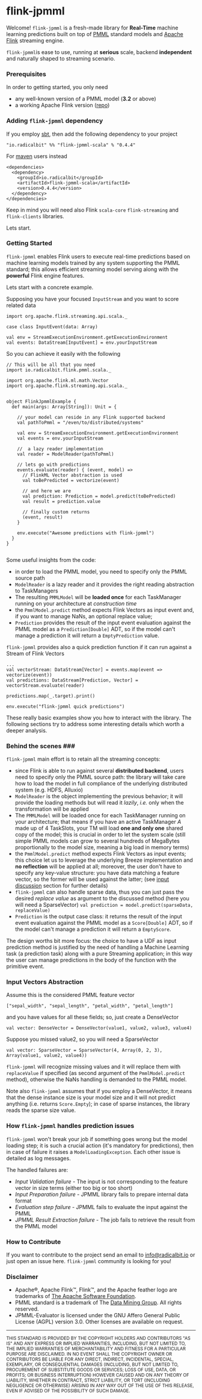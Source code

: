 # flink-jpmml #

Welcome! `flink-jpmml` is a fresh-made library for **Real-Time** machine learning predictions built on top of 
[PMML](http://dmg.org/pmml/v4-3/GeneralStructure.html) standard models and [Apache Flink](https://flink.apache.org/) 
streaming engine.

`flink-jpmml`is ease to use, running at **serious** scale, backend **independent** and naturally shaped to streaming 
scenario.

### Prerequisites ###
In order to getting started, you only need
* any well-known version of a PMML model (**3.2** or above)
* a working Apache Flink version ([repo](https://github.com/apache/flink))

### Adding `flink-jpmml` dependency ###

If you employ [sbt](http://www.scala-sbt.org/), then add the following dependency to your project
```
"io.radicalbit" %% "flink-jpmml-scala" % "0.4.4"
```

For [maven](https://maven.apache.org/) users instead
```
<dependencies>
  <dependency>
    <groupId>io.radicalbit</groupId>
    <artifactId>flink-jpmml-scala</artifactId>
    <version>0.4.4</version>
  </dependency>
</dependencies>
```

Keep in mind you will need also Flink `scala-core` `flink-streaming` and `flink-clients` libraries.

Lets start.

### Getting Started ###

`flink-jpmml` enables Flink users to execute real-time predictions based on machine learning models trained by any 
system supporting the PMML
standard; this allows efficient streaming model serving along with the **powerful** Flink engine features.

Lets start with a concrete example.

Supposing you have your focused `InputStream` and you want to score related data
```
import org.apache.flink.streaming.api.scala._

case class InputEvent(data: Array)

val env = StreamExecutionEnvironment.getExecutionEnvironment
val events: DataStream[InputEvent] = env.yourInputStream
```

So you can achieve it easily with the following
```
// This will be all that you need
import io.radicalbit.flink.pmml.scala._

import org.apache.flink.ml.math.Vector
import org.apache.flink.streaming.api.scala._


object FlinkJpmmlExample {
  def main(args: Array[String]): Unit = {

    // your model can reside in any Flink supported backend
    val pathToPmml = "/even/to/distributed/systems"

    val env = StreamExecutionEnvironment.getExecutionEnvironment
    val events = env.yourInputStream

    //  a lazy reader implementation
    val reader = ModelReader(pathToPmml)

    // lets go with predictions
    events.evaluate(reader) { (event, model) =>
      // FlinkML Vector abstraction is used
      val toBePredicted = vectorize(event)

      // and here we are
      val prediction: Prediction = model.predict(toBePredicted)
      val result = prediction.value

      // finally custom returns
      (event, result)
    }

    env.execute("Awesome predictions with flink-jpmml")
  }
}


```

Some useful insights from the code:
- in order to load the PMML model, you need to specify only the PMML source path
- `ModelReader` is a lazy reader and it provides the right reading abstraction to TaskManagers
- The resulting `PMMLModel` will be **loaded once** for each TaskManager running on your architecture at 
_construction time_
- the `PmmlModel.predict` method expects Flink Vectors as input event and, if you want to manage NaNs, an optional 
replace value;
- `Prediction` provides the result of the input event evaluation against the PMML model as a `Prediction[Double]` ADT, 
so if the model can't manage a prediction it will return a `EmptyPrediction` value.

`flink-jpmml` provides also a quick prediction function if it can run against a Stream of Flink Vectors

```
...
val vectorStream: DataStream[Vector] = events.map(event => vectorize(event))
val predictions: DataStream[Prediction, Vector] = vectorStream.evaluate(reader)

predictions.map(_.target).print()

env.execute("flink-jpmml quick predictions")
```

These really basic examples show you how to interact with the library. The following sections try to address some 
interesting details which worth a deeper analysis.

### Behind the scenes ###

`flink-jpmml` main effort is to retain all the streaming concepts:

- since Flink is able to run against several **distributed backend**, users need to specify only the PMML source path: 
the library will take care how to load the model in full compliance of the underlying distributed system 
(e.g. HDFS, Alluxio)
- `ModelReader` is the object implementing the previous behavior; it will provide the loading methods but will read it 
_lazily_, _i.e._ only when the transformation will be applied
- The `PMMLModel` will be loaded once for each TaskManager running on your architecture; that means if you have an
active TaskManager _A_ made up of 4 TaskSlots, your TM will load **one and only one** shared copy of the model; this is 
crucial in order to let the system scale (still simple PMML models can grow to several hundreds of MegaBytes 
proportionally to the model size, meaning a big load in memory terms)
- the `PmmlModel.predict` method expects Flink Vectors as input events; this choice let us to leverage the underlying 
Breeze implementation and **no reflection** will be applied at all; moreover, the user don't have to specify any 
key-value structure: you have data matching a feature vector, so the former will be used against the latter; 
(see [input discussion](#input-abstraction) section for further details)
- `flink-jpmml` can also handle sparse data, thus you can just pass the desired _replace value_ as argument to the 
discussed method (here you will need a SparseVector) ```val prediction = model.predict(sparseData, replaceValue)```
- `Prediction` is the output case class: it returns the result of the input event evaluation against the PMML model as 
a `Score[Double]` ADT, so if the model can't manage a prediction it will return a `EmptyScore`.

 The design worths bit more focus: the choice to have a UDF as input prediction method is justified by the need of 
 handling a Machine Learning task (a prediction task) along with a pure Streaming application; in this way the user can 
 manage predictions in the body of the function with the primitive event.

### Input Vectors Abstraction ###
<a name="input-abstraction"></a>

Assume this is the considered PMML feature vector
```
["sepal_width", "sepal_length", "petal_width", "petal_length"]
```
and you have values for all these fields; so, just create a DenseVector
```
val vector: DenseVector = DenseVector(value1, value2, value3, value4)
```
Suppose you missed value2, so you will need a SparseVector

```
val vector: SparseVector = SparseVector(4, Array(0, 2, 3), Array(value1, value2, value4))
```

`flink-jpmml` will recognize missing values and it will replace them with `replaceValue` if specified
(as second argument of the `PmmlModel.predict` method), otherwise the NaNs handling is demanded to the PMML model.

Note also `flink-jpmml` assumes that if you employ a DenseVector, it means that the dense instance size is your model 
size and it will not predict anything (i.e. returns `Score.Empty`); in case of sparse instances, 
the library reads the sparse size value.


### How `flink-jpmml` handles prediction issues ###

`flink-jpmml` won't break your job if something goes wrong but the model loading step; it is such a crucial
action (it's mandatory for predictions), then in case of failure it raises a `ModelLoadingException`. 
Each other issue is detailed as log messages. 

The handled failures are:
- _Input Validation failure_ - The input is not corresponding to the feature vector in size terms (either too big or 
too short)
- _Input Preparation failure_ - JPMML library fails to prepare internal data format
- _Evaluation step failure_ - JPMML fails to evaluate the input against the PMML
- _JPMML Result Extraction failure_ - The job fails to retrieve the result from the PMML model

### How to Contribute ###

If you want to contribute to the project send an email to [info@radicalbit.io](info@radicalbit.io) or just open an issue
here. `flink-jpmml` community is looking for you!

### Disclaimer ###

* Apache®, Apache Flink™, Flink™, and the Apache feather logo are trademarks of 
[The Apache Software Foundation](http://apache.org/).
* PMML standard is a trademark of The [Data Mining Group](www.dmg.org). All rights reserved.
* JPMML-Evaluator is licensed under the GNU Affero General Public License (AGPL) version 3.0. 
Other licenses are available on request.

-----

<sub>THIS STANDARD IS PROVIDED BY THE COPYRIGHT HOLDERS AND CONTRIBUTORS "AS IS" AND ANY EXPRESS OR 
IMPLIED WARRANTIES, INCLUDING, BUT NOT LIMITED TO, THE IMPLIED WARRANTIES OF MERCHANTABILITY AND FITNESS FOR A 
PARTICULAR PURPOSE ARE DISCLAIMED. IN NO EVENT SHALL THE COPYRIGHT OWNER OR CONTRIBUTORS BE LIABLE FOR ANY DIRECT, 
INDIRECT, INCIDENTAL, SPECIAL, EXEMPLARY, OR CONSEQUENTIAL DAMAGES (INCLUDING, BUT NOT LIMITED TO, 
PROCUREMENT OF SUBSTITUTE GOODS OR SERVICES; LOSS OF USE, DATA, OR PROFITS; OR BUSINESS INTERRUPTION) HOWEVER CAUSED 
AND ON ANY THEORY OF LIABILITY, WHETHER IN CONTRACT, STRICT LIABILITY, OR TORT (INCLUDING NEGLIGENCE OR OTHERWISE) 
ARISING IN ANY WAY OUT OF THE USE OF THIS RELEASE, EVEN IF ADVISED OF THE POSSIBILITY OF SUCH DAMAGE. </sub>
